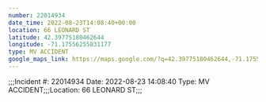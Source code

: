 ```yaml
---
number: 22014934
date_time: 2022-08-23T14:08:40+00:00
location: 66 LEONARD ST
latitude: 42.39775180462644
longitude: -71.17556255831177
type: MV ACCIDENT
google_maps_link: https://maps.google.com/?q=42.39775180462644,-71.17556255831177
---
```


;;;Incident #: 22014934  Date: 2022-08-23 14:08:40   Type: MV ACCIDENT;;;Location: 66 LEONARD ST;;;
